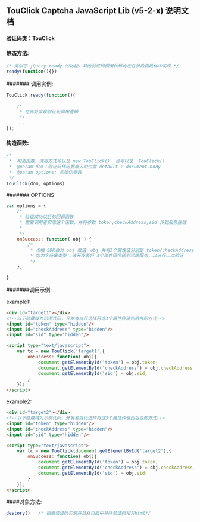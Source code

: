 
## TouClick Captcha JavaScript Lib (v5-2-x) 说明文档


#### 验证码类：TouClick
	
#### 静态方法:

```javascript
/* 类似于 jQuery.ready 的功能，其他验证码调用代码均应在参数函数体中实现 */
ready(function(){}) 
```

####### 调用实例:

```javascript
TouClick.ready(function(){
	...
	/*
	 * 在此处实现验证码调用逻辑
	 */
	...
});
```

#### 构造函数:
		
```javascript
/*
 *  构造函数，调用方式可以是 new TouClick()  也可以是  TouClick()
 *  @param dom：验证码代码要嵌入的位置 default : document.body
 *  @param options: 初始化参数
 */
TouClick(dom, options) 
```

####### OPTIONS

```javascript
var options = {
	/*
	 * 验证成功以后的回调函数
	 * 需要调用者实现这个函数，并将参数 token,checkAddress,sid 传到服务器端
	 *
	 */
	onSuccess: function( obj ) {
		/* 
		 * 点触 SDK会对 obj 赋值，obj 共有3个属性值分别是 token/checkAddress/sid 
		 * 均为字符串类型 ,请开发者将 3个属性值传输到后端服务，以进行二次验证
		 */
	},

}
```

#######调用示例:

example1:

```html
<div id="target1"></div>
<!--以下隐藏域为示例代码，开发者自行选择将这3个属性传输到后台的方式-->
<input id="token" type="hidden"/>
<input id="checkAddress" type="hidden"/>
<input id="sid" type="hidden"/>

<script type="text/javascript">
	var tc = new TouClick('target1',{
		onSuccess: function( obj){
			document.getElementById('token') = obj.token;
			document.getElementById('checkAddress') = obj.checkAddress;
			document.getElementById('sid') = obj.sid;
		}
	});
</script>
```

example2:

```html
<div id="target2"></div>
<!--以下隐藏域为示例代码，开发者自行选择将这3个属性传输到后台的方式-->
<input id="token" type="hidden"/>
<input id="checkAddress" type="hidden"/>
<input id="sid" type="hidden"/>

<script type="text/javascript">
	var tc = new TouClick(document.getElementById('target2'),{
		onSuccess: function( obj){
			document.getElementById('token') = obj.token;
			document.getElementById('checkAddress') = obj.checkAddress;
			document.getElementById('sid') = obj.sid;
		}
	});
</script>
```

####对象方法:

```javascript
destory()	/* 销毁验证码实例并且从页面中移除验证码相关html*/
```
